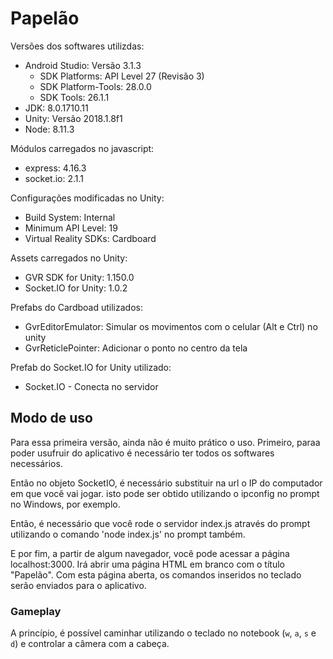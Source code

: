 ﻿# Papelão

Versões dos softwares utilizdas:
- Android Studio: Versão 3.1.3
  - SDK Platforms: API Level 27 (Revisão 3)
  - SDK Platform-Tools: 28.0.0
  - SDK Tools: 26.1.1
- JDK: 8.0.1710.11
- Unity: Versão 2018.1.8f1
- Node: 8.11.3

Módulos carregados no javascript:
- express: 4.16.3
- socket.io: 2.1.1

Configurações modificadas no Unity:
- Build System: Internal
- Minimum API Level: 19
- Virtual Reality SDKs: Cardboard

Assets carregados no Unity:
- GVR SDK for Unity: 1.150.0
- Socket.IO for Unity: 1.0.2

Prefabs do Cardboad utilizados:
- GvrEditorEmulator: Simular os movimentos com o celular (Alt e Ctrl) no unity
- GvrReticlePointer: Adicionar o ponto no centro da tela

Prefab do Socket.IO for Unity utilizado:
- Socket.IO - Conecta no servidor

## Modo de uso

Para essa primeira versão, ainda não é muito prático o uso. Primeiro, paraa poder usufruir do aplicativo é necessário ter todos os softwares necessários.

Então no objeto SocketIO, é necessário substituir na url o IP do computador em que você vai jogar. isto pode ser obtido utilizando o ipconfig no prompt no Windows, por exemplo.

Então, é necessário que você rode o servidor index.js através do prompt utilizando o comando 'node index.js' no prompt também.

E por fim, a partir de algum navegador, você pode acessar a página localhost:3000. Irá abrir uma página HTML em branco com o título "Papelão". Com esta página aberta, os comandos inseridos no teclado serão enviados para o aplicativo. 

### Gameplay

A princípio, é possível caminhar utilizando o teclado no notebook (<code>w</code>, <code>a</code>, <code>s</code> e <code>d</code>) e controlar a câmera com a cabeça.
